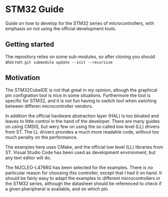 # STM32 Guide

Guide on how to develop for the STM32 series of microcontrollers, with emphasis on not using the official development tools.

## Getting started

The repository relies on some sub-modules, so after cloning you should also run:
`git submodule update --init --recursive`

## Motivation

The STM32CubeIDE is not that great in my opinion, altough the graphical pin configration tool is nice in some situations. Furthermore
the tool is specific for STM32, and it is not fun having to switch tool when swiching between differen microcontroller vendors.

In addition the official hardware abstraction layer (HAL) is too bloated and leaves to little control in the hand of the developer. There
are many guides on using CMSIS, but wery few on using the so called low level (LL) drivers from ST. The LL drivers provides a much
more readable code, without too much penalty on the performance.

The examples here uses CMake, and the official low level (LL) libraries from ST. Visual Studio Code has been used as development
environment, but any text editor will do.

The NUCLEO-L476RG has been selected for the examples. There is no particular reason for choosing this controller, except that I had it on hand.
It should be fairly easy to adapt the examples to different microcontrollers in the STM32 series, although the datasheet should be referenced
to check if a given pheripheral is available, and on which pin.

